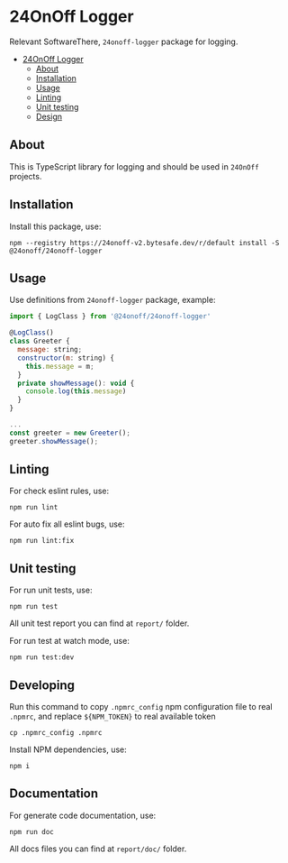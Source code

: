 # 24OnOff Logger

Relevant SoftwareThere, `24onoff-logger` package for logging.

- [24OnOff Logger](#24onoff-logger)
  - [About](#about)
  - [Installation](#installation)
  - [Usage](#usage)
  - [Linting](#linting)
  - [Unit testing](#unit-testing)
  - [Design](#design)

## About

This is TypeScript library for logging and should be used in `24OnOff` projects.

## Installation

Install this package, use:

```
npm --registry https://24onoff-v2.bytesafe.dev/r/default install -S @24onoff/24onoff-logger
```

## Usage

Use definitions from `24onoff-logger` package, example:

```JavaScript
import { LogClass } from '@24onoff/24onoff-logger'

@LogClass()
class Greeter {
  message: string;
  constructor(m: string) {
    this.message = m;
  }
  private showMessage(): void {
    console.log(this.message)
  }
}

...
const greeter = new Greeter();
greeter.showMessage();

```

## Linting

For check eslint rules, use:

```
npm run lint
```

For auto fix all eslint bugs, use:

```
npm run lint:fix
```

## Unit testing

For run unit tests, use:

```
npm run test
```

All unit test report you can find at `report/` folder.

For run test at watch mode, use:

```
npm run test:dev
```

## Developing

Run this command to copy `.npmrc_config` npm configuration file to real `.npmrc`, and replace `${NPM_TOKEN}` to real available token

```
cp .npmrc_config .npmrc
```

Install NPM dependencies, use:

```
npm i
```

## Documentation

For generate code documentation, use:

```
npm run doc
```

All docs files you can find at `report/doc/` folder.
